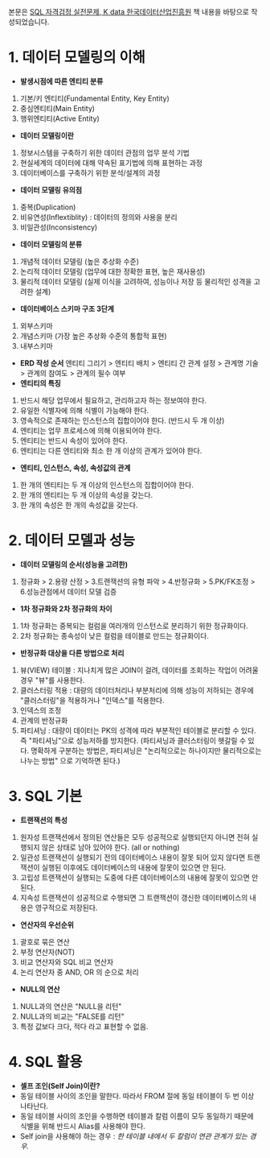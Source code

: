 본문은 [SQL 자격검정 실전문제, K data 한국데이터산업진흥원](http://www.kyobobook.co.kr/product/detailViewKor.laf?mallGb=KOR&ejkGb=KOR&barcode=9788988474846) 책 내용을 바탕으로 작성되었습니다.

# 1. 데이터 모델링의 이해

- <strong>발생시점에 따른 엔티티 분류</strong>

1. 기본/키 엔티티(Fundamental Entity, Key Entity)
2. 중심엔티티(Main Entity)
3. 행위엔티티(Active Entity)

- <strong>데이터 모델링이란</strong>

1. 정보시스템을 구축하기 위한 데이터 관점의 업무 분석 기법
2. 현실세계의 데이터에 대해 약속된 표기법에 의해 표현하는 과정
3. 데이터베이스를 구축하기 위한 분석/설계의 과정

- <strong>데이터 모델링 유의점</strong>

1. 중복(Duplication)
2. 비유연성(Inflextiblity) : 데이터의 정의와 사용을 분리
3. 비일관성(Inconsistency)

- <strong>데이터 모델링의 분류</strong>

1. 개념적 데이터 모델링 (높은 추상화 수준)
2. 논리적 데이터 모델링 (업무에 대한 정확한 표현, 높은 재사용성)
3. 물리적 데이터 모델링 (실제 이식을 고려하여, 성능이나 저장 등 물리적인 성격을 고려한 설계)

- <strong>데이터베이스 스키마 구조 3단계</strong>

1. 외부스키마
2. 개념스키마 (가장 높은 추상화 수준의 통합적 표현)
3. 내부스키마

- <strong>ERD 작성 순서</strong>
  엔티티 그리기 > 엔티티 배치 > 엔티티 간 관계 설정 > 관계명 기술 > 관계의 참여도 > 관계의 필수 여부
- <strong>엔티티의 특징</strong>

1. 반드시 해당 업무에서 필요하고, 관리하고자 하는 정보여야 한다.
2. 유일한 식별자에 의해 식별이 가능해야 한다.
3. 영속적으로 존재하는 인스턴스의 집합이어야 한다. (반드시 두 개 이상)
4. 엔티티는 업무 프로세스에 의해 이용되어야 한다.
5. 엔티티는 반드시 속성이 있어야 한다.
6. 엔티티는 다른 엔티티와 최소 한 개 이상의 관계가 있어야 한다.

- <strong>엔티티, 인스턴스, 속성, 속성값의 관계</strong>

1. 한 개의 엔티티는 두 개 이상의 인스턴스의 집합이어야 한다.
2. 한 개의 엔티티는 두 개 이상의 속성을 갖는다.
3. 한 개의 속성은 한 개의 속성값을 갖는다.

# 2. 데이터 모델과 성능

- <strong>데이터 모델링의 순서(성능을 고려한)</strong>

1. 정규화 > 2.용량 산정 > 3.트랜잭션의 유형 파악 > 4.반정규화 > 5.PK/FK조정 > 6.성능관점에서 데이터 모델 검증

- <strong>1차 정규화와 2차 정규화의 차이</strong>

1. 1차 정규화는 중복되는 컬럼을 여러개의 인스턴스로 분리하기 위한 정규화이다.
2. 2차 정규화는 종속성이 낮은 컬럼을 테이블로 만드는 정규화이다.

- <strong>반정규화 대상을 다른 방법으로 처리</strong>

1. 뷰(VIEW) 테이블 : 지나치게 많은 JOIN이 걸려, 데이터를 조회하는 작업이 어려울 경우 "뷰"를 사용한다.
2. 클러스터링 적용 : 대량의 데이터처리나 부분처리에 의해 성능이 저하되는 경우에 "클러스터링"을 적용하거나 "인덱스"를 적용한다.
3. 인덱스의 조정
4. 관계의 반정규화
5. 파티셔닝 : 대량이 데이터는 PK의 성격에 따라 부분적인 테이블로 분리할 수 있다. 즉 "파티셔닝"으로 성능저하를 방지한다.
   (파티셔닝과 클러스터링이 헷갈릴 수 있다. 명확하게 구분하는 방법은, 파티셔닝은 "논리적으로는 하나이지만 물리적으로는 나누는 방법" 으로 기억하면 된다.)

# 3. SQL 기본

- <strong>트랜잭션의 특성</strong>

1. 원자성
   트랜잭션에서 정의된 연산들은 모두 성공적으로 실행되던지 아니면 전혀 실행되지 않은 상태로 남아 있어야 한다. (all or nothing)
2. 일관성
   트랜잭션이 실행되기 전의 데이터베이스 내용이 잘못 되어 있지 않다면 트랜잭션이 실행된 이후에도 데이터베이스의 내용에 잘못이 있으면 안 된다.
3. 고립성
   트랜잭션이 실행되는 도중에 다른 데이터베이스의 내용에 잘못이 있으면 안 된다.
4. 지속성
   트랜잭션이 성공적으로 수행되면 그 트랜잭션이 갱신한 데이터베이스의 내용은 영구적으로 저장된다.

- <strong>연산자의 우선순위</strong>

1. 괄호로 묶은 연산
2. 부정 연산자(NOT)
3. 비교 연산자와 SQL 비교 연산자
4. 논리 연산자 중 AND, OR 의 순으로 처리

- <strong>NULL의 연산</strong>

1. NULL과의 연산은 "NULL을 리턴"
2. NULL과의 비교는 "FALSE를 리턴"
3. 특정 값보다 크다, 적다 라고 표현할 수 없음.

# 4. SQL 활용

- <strong>셀프 조인(Self Join)이란?</strong>
- 동일 테이블 사이의 조인을 말한다. 따라서 FROM 절에 동일 테이블이 두 번 이상 나타난다.
- 동일 테이블 사이의 조인을 수행하면 테이블과 칼럼 이름이 모두 동일하기 때문에 식별을 위해 반드시 Alias를 사용해야 한다.
- Self join을 사용해야 하는 경우 : <em>한 테이블 내에서 두 칼럼이 연관 관계가 있는 경우.</em>
